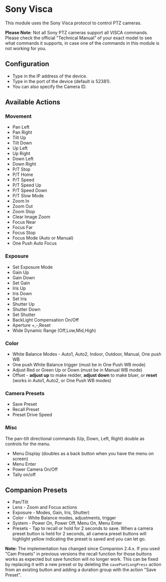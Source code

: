 # Sony Visca

This module uses the Sony Visca protocol to control PTZ cameras.

**Please Note**: Not all Sony PTZ cameras support all VISCA commands. Please check the official "Technical Manual" of your exact model to see what commands it supports, in case one of the commands in this module is not working for you.

## Configuration

- Type in the IP address of the device.
- Type in the port of the device (default is 52381).
- You can also specify the Camera ID.

## Available Actions

### Movement

- Pan Left
- Pan Right
- Tilt Up
- Tilt Down
- Up Left
- Up Right
- Down Left
- Down Right
- P/T Stop
- P/T Home
- P/T Speed
- P/T Speed Up
- P/T Speed Down
- P/T Slow Mode
- Zoom In
- Zoom Out
- Zoom Stop
- Clear Image Zoom
- Focus Near
- Focus Far
- Focus Stop
- Focus Mode (Auto or Manual)
- One Push Auto Focus

### Exposure

- Set Exposure Mode
- Gain Up
- Gain Down
- Set Gain
- Iris Up
- Iris Down
- Set Iris
- Shutter Up
- Shutter Down
- Set Shutter
- BackLight Compensation On/Off
- Aperture +,-,Reset
- Wide Dynamic Range (Off,Low,Mid,High)

### Color

- White Balance Modes - Auto1, Auto2, Indoor, Outdoor, Manual, One push WB
- One push White Balance trigger (must be in One Push WB mode)
- Adjust Red or Green Up or Down (must be in Manual WB mode)
- Offset - **adjust up** to make redder, **adjust down** to make bluer, or **reset** (works in Auto1, Auto2, or One Push WB modes)

### Camera Presets

- Save Preset
- Recall Preset
- Preset Drive Speed

### Misc

The pan-tilt directional commands (Up, Down, Left, Right) double as controls for the menu.

- Menu Display (doubles as a back button when you have the menu on screen)
- Menu Enter
- Power Camera On/Off
- Tally on/off

## Companion Presets

- Pan/Tilt
- Lens - Zoom and Focus actions
- Exposure - Modes, Gain, Iris, Shutter)
- Color - White Balance modes, adjustments, trigger
- System - Power On, Power Off, Menu On, Menu Enter
- Presets - Tap to recall or hold for 2 seconds to save. When a camera preset button is held for 2 seconds, all camera preset buttons will highlight yellow indicating the preset is saved and you can let go.

**Note:** The implementation has changed since Companion 2.4.x. If you used "Cam Presets" in previous versions the recall function for those buttons works as expected but save function will no longer work. This can be fixed by replacing it with a new preset or by deleting the `savePsetLongPress` action from an existing button and adding a duration group with the action "Save Preset".
